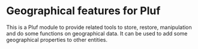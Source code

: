 # Geographical features for Pluf

This is a Pluf module to provide related tools to store, restore, manipulation and do some functions on geographical data.
It can be used to add some geographical properties to other entities.
